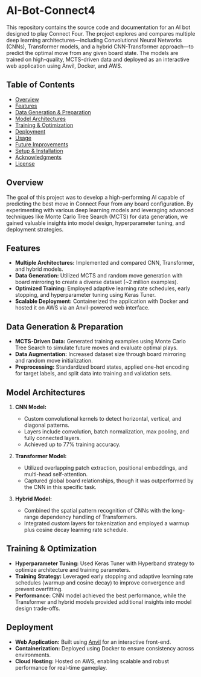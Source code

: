 # AI-Bot-Connect4

This repository contains the source code and documentation for an AI bot designed to play Connect Four. The project explores and compares multiple deep learning architectures—including Convolutional Neural Networks (CNNs), Transformer models, and a hybrid CNN-Transformer approach—to predict the optimal move from any given board state. The models are trained on high-quality, MCTS-driven data and deployed as an interactive web application using Anvil, Docker, and AWS.

## Table of Contents

- [Overview](#overview)
- [Features](#features)
- [Data Generation & Preparation](#data-generation--preparation)
- [Model Architectures](#model-architectures)
- [Training & Optimization](#training--optimization)
- [Deployment](#deployment)
- [Usage](#usage)
- [Future Improvements](#future-improvements)
- [Setup & Installation](#setup--installation)
- [Acknowledgments](#acknowledgments)
- [License](#license)

## Overview

The goal of this project was to develop a high-performing AI capable of predicting the best move in Connect Four from any board configuration. By experimenting with various deep learning models and leveraging advanced techniques like Monte Carlo Tree Search (MCTS) for data generation, we gained valuable insights into model design, hyperparameter tuning, and deployment strategies.

## Features

- **Multiple Architectures:** Implemented and compared CNN, Transformer, and hybrid models.
- **Data Generation:** Utilized MCTS and random move generation with board mirroring to create a diverse dataset (~2 million examples).
- **Optimized Training:** Employed adaptive learning rate schedules, early stopping, and hyperparameter tuning using Keras Tuner.
- **Scalable Deployment:** Containerized the application with Docker and hosted it on AWS via an Anvil-powered web interface.

## Data Generation & Preparation

- **MCTS-Driven Data:** Generated training examples using Monte Carlo Tree Search to simulate future moves and evaluate optimal plays.
- **Data Augmentation:** Increased dataset size through board mirroring and random move initialization.
- **Preprocessing:** Standardized board states, applied one-hot encoding for target labels, and split data into training and validation sets.

## Model Architectures

1. **CNN Model:** 
   - Custom convolutional kernels to detect horizontal, vertical, and diagonal patterns.
   - Layers include convolution, batch normalization, max pooling, and fully connected layers.
   - Achieved up to 77% training accuracy.

2. **Transformer Model:** 
   - Utilized overlapping patch extraction, positional embeddings, and multi-head self-attention.
   - Captured global board relationships, though it was outperformed by the CNN in this specific task.

3. **Hybrid Model:** 
   - Combined the spatial pattern recognition of CNNs with the long-range dependency handling of Transformers.
   - Integrated custom layers for tokenization and employed a warmup plus cosine decay learning rate schedule.

## Training & Optimization

- **Hyperparameter Tuning:** Used Keras Tuner with Hyperband strategy to optimize architecture and training parameters.
- **Training Strategy:** Leveraged early stopping and adaptive learning rate schedules (warmup and cosine decay) to improve convergence and prevent overfitting.
- **Performance:** CNN model achieved the best performance, while the Transformer and hybrid models provided additional insights into model design trade-offs.

## Deployment

- **Web Application:** Built using [Anvil](https://anvil.works/) for an interactive front-end.
- **Containerization:** Deployed using Docker to ensure consistency across environments.
- **Cloud Hosting:** Hosted on AWS, enabling scalable and robust performance for real-time gameplay.

